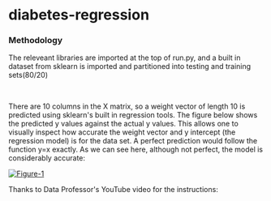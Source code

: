 # diabetes-regression
<h3>Methodology</h3>
<p>The releveant libraries are imported at the top of run.py, and a built in dataset from sklearn is imported and partitioned into testing and training sets(80/20)</p><br>
<p>There are 10 columns in the X matrix, so a weight vector of length 10 is predicted using sklearn's built in regression tools. The figure below shows the predicted y values against the actual y values. This allows one to visually inspect how accurate the weight vector and y intercept (the regression model) is for the data set. A perfect prediction would follow the function y=x exactly. As we can see here, although not perfect, the model is considerably accurate:</p>
<a href="https://ibb.co/kK9kDNT"><img src="https://i.ibb.co/b12qvcV/Figure-1.png" alt="Figure-1" border="0"></a>

<p href="https://www.youtube.com/watch?v=R15LjD8aCzc">Thanks to Data Professor's YouTube video for the instructions: </p>
<a >
